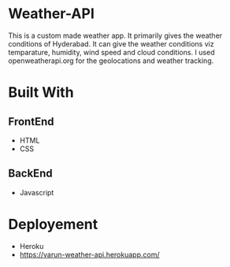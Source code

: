 # Weather-API
This is a custom made weather app. It primarily gives the weather conditions of Hyderabad. It can give the weather conditions viz temparature, humidity, wind speed and cloud conditions. I used openweatherapi.org for the geolocations and weather tracking. 
# Built With 
## FrontEnd
* HTML
* CSS
## BackEnd
* Javascript
# Deployement
* Heroku 
* https://varun-weather-api.herokuapp.com/
